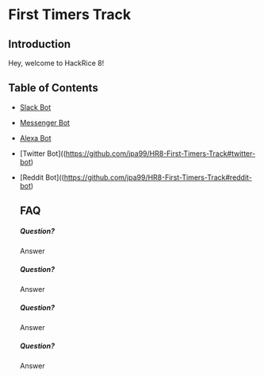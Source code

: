 # First Timers Track

## Introduction

Hey, welcome to HackRice 8!

## Table of Contents
+ [Slack Bot](https://github.com/jpa99/HR8-First-Timers-Track#slack-bot)
+ [Messenger Bot](https://github.com/jpa99/HR8-First-Timers-Track#messenger-bot)
+ [Alexa Bot](https://github.com/jpa99/HR8-First-Timers-Track#alexa-bot)
+ [Twitter Bot]((https://github.com/jpa99/HR8-First-Timers-Track#twitter-bot)
+ [Reddit Bot]((https://github.com/jpa99/HR8-First-Timers-Track#reddit-bot)
  
  ## FAQ
  
  ##### Question?
  Answer
  
  ##### Question?
  Answer
  
  ##### Question?
  Answer
  
  ##### Question?
  Answer
  

